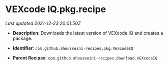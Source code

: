 # VEXcode IQ.pkg.recipe

_Last updated 2021-12-23 20:01:50Z_

- **Description**: Downloads the latest version of VEXcode IQ and creates a package.

- **Identifier**: `com.github.ahousseini-recipes.pkg.VEXcodeIQ`

- **Parent Recipes**: `com.github.ahousseini-recipes.download.VEXcodeIQ`
